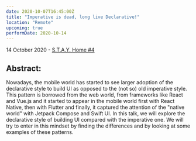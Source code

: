 ```yaml
---
date: 2020-10-07T16:45:00Z
title: "Imperative is dead, long live Declarative!"
location: "Remote"
upcoming: true
performDate: 2020-10-14
---
```


14 October 2020 - [S.T.A.Y. Home #4](https://www.eventbrite.com/e/stay-home-4-tickets-123757669521)

## Abstract:
Nowadays, the mobile world has started to see larger adoption of the declarative style to build UI as opposed to the (not so) old imperative style. This pattern is borrowed from the web world, from frameworks like React and Vue.js and it started to appear in the mobile world first with React Native, then with Flutter and finally, it captured the attention of the "native world" with Jetpack Compose and Swift UI.
In this talk, we will explore the declarative style of building UI compared with the imperative one. We will try to enter in this mindset by finding the differences and by looking at some examples of these patterns.